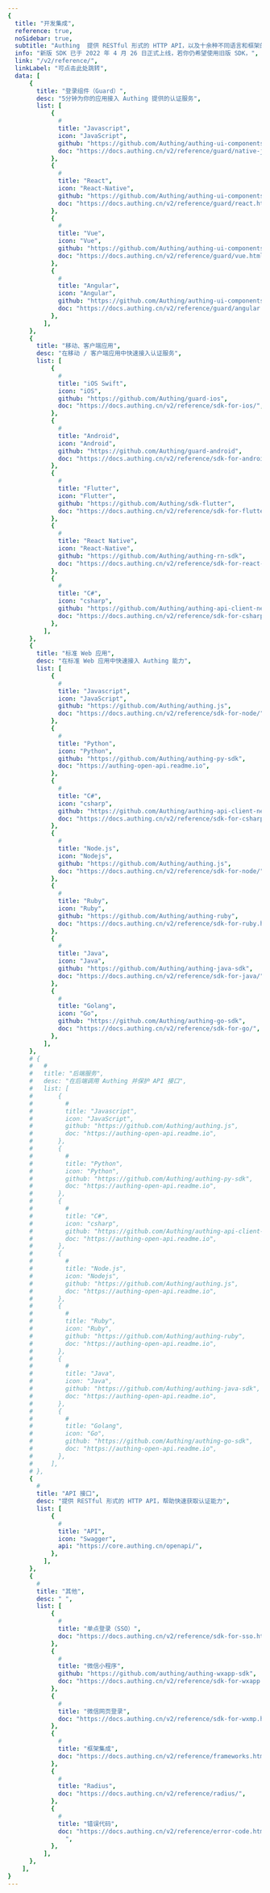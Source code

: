 ```yaml
---
{
  title: "开发集成",
  reference: true,
  noSidebar: true,
  subtitle: "Authing  提供 RESTful 形式的 HTTP API，以及十余种不同语言和框架的 SDK。你可以基于这些 API & SDK 资源，灵活的组合出你需要的认证流程。",
  info: "新版 SDK 已于 2022 年 4 月 26 日正式上线，若你仍希望使用旧版 SDK，",
  link: "/v2/reference/",
  linkLabel: "可点击此处跳转",
  data: [
      {
        title: "登录组件（Guard）",
        desc: "5分钟为你的应用接入 Authing 提供的认证服务",
        list: [
            {
              #
              title: "Javascript",
              icon: "JavaScript",
              github: "https://github.com/Authing/authing-ui-components",
              doc: "https://docs.authing.cn/v2/reference/guard/native-javascript.html",
            },
            {
              #
              title: "React",
              icon: "React-Native",
              github: "https://github.com/Authing/authing-ui-components",
              doc: "https://docs.authing.cn/v2/reference/guard/react.html",
            },
            {
              #
              title: "Vue",
              icon: "Vue",
              github: "https://github.com/Authing/authing-ui-components",
              doc: "https://docs.authing.cn/v2/reference/guard/vue.html",
            },
            {
              #
              title: "Angular",
              icon: "Angular",
              github: "https://github.com/Authing/authing-ui-components",
              doc: "https://docs.authing.cn/v2/reference/guard/angular.html",
            },
          ],
      },
      {
        title: "移动、客户端应用",
        desc: "在移动 / 客户端应用中快速接入认证服务",
        list: [
            {
              #
              title: "iOS Swift",
              icon: "iOS",
              github: "https://github.com/Authing/guard-ios",
              doc: "https://docs.authing.cn/v2/reference/sdk-for-ios/",
            },
            {
              #
              title: "Android",
              icon: "Android",
              github: "https://github.com/Authing/guard-android",
              doc: "https://docs.authing.cn/v2/reference/sdk-for-android/",
            },
            {
              #
              title: "Flutter",
              icon: "Flutter",
              github: "https://github.com/Authing/sdk-flutter",
              doc: "https://docs.authing.cn/v2/reference/sdk-for-flutter.html",
            },
            {
              #
              title: "React Native",
              icon: "React-Native",
              github: "https://github.com/Authing/authing-rn-sdk",
              doc: "https://docs.authing.cn/v2/reference/sdk-for-react-native.html",
            },
            {
              #
              title: "C#",
              icon: "csharp",
              github: "https://github.com/Authing/authing-api-client-net",
              doc: "https://docs.authing.cn/v2/reference/sdk-for-csharp/",
            },
          ],
      },
      {
        title: "标准 Web 应用",
        desc: "在标准 Web 应用中快速接入 Authing 能力",
        list: [
            {
              #
              title: "Javascript",
              icon: "JavaScript",
              github: "https://github.com/Authing/authing.js",
              doc: "https://docs.authing.cn/v2/reference/sdk-for-node/",
            },
            {
              #
              title: "Python",
              icon: "Python",
              github: "https://github.com/Authing/authing-py-sdk",
              doc: "https://authing-open-api.readme.io",
            },
            {
              #
              title: "C#",
              icon: "csharp",
              github: "https://github.com/Authing/authing-api-client-net",
              doc: "https://docs.authing.cn/v2/reference/sdk-for-csharp/",
            },
            {
              #
              title: "Node.js",
              icon: "Nodejs",
              github: "https://github.com/Authing/authing.js",
              doc: "https://docs.authing.cn/v2/reference/sdk-for-node/",
            },
            {
              #
              title: "Ruby",
              icon: "Ruby",
              github: "https://github.com/Authing/authing-ruby",
              doc: "https://docs.authing.cn/v2/reference/sdk-for-ruby.html",
            },
            {
              #
              title: "Java",
              icon: "Java",
              github: "https://github.com/Authing/authing-java-sdk",
              doc: "https://docs.authing.cn/v2/reference/sdk-for-java/",
            },
            {
              #
              title: "Golang",
              icon: "Go",
              github: "https://github.com/Authing/authing-go-sdk",
              doc: "https://docs.authing.cn/v2/reference/sdk-for-go/",
            },
          ],
      },
      # {
      #   #
      #   title: "后端服务",
      #   desc: "在后端调用 Authing 并保护 API 接口",
      #   list: [
      #       {
      #         #
      #         title: "Javascript",
      #         icon: "JavaScript",
      #         github: "https://github.com/Authing/authing.js",
      #         doc: "https://authing-open-api.readme.io",
      #       },
      #       {
      #         #
      #         title: "Python",
      #         icon: "Python",
      #         github: "https://github.com/Authing/authing-py-sdk",
      #         doc: "https://authing-open-api.readme.io",
      #       },
      #       {
      #         #
      #         title: "C#",
      #         icon: "csharp",
      #         github: "https://github.com/Authing/authing-api-client-net",
      #         doc: "https://authing-open-api.readme.io",
      #       },
      #       {
      #         #
      #         title: "Node.js",
      #         icon: "Nodejs",
      #         github: "https://github.com/Authing/authing.js",
      #         doc: "https://authing-open-api.readme.io",
      #       },
      #       {
      #         #
      #         title: "Ruby",
      #         icon: "Ruby",
      #         github: "https://github.com/Authing/authing-ruby",
      #         doc: "https://authing-open-api.readme.io",
      #       },
      #       {
      #         #
      #         title: "Java",
      #         icon: "Java",
      #         github: "https://github.com/Authing/authing-java-sdk",
      #         doc: "https://authing-open-api.readme.io",
      #       },
      #       {
      #         #
      #         title: "Golang",
      #         icon: "Go",
      #         github: "https://github.com/Authing/authing-go-sdk",
      #         doc: "https://authing-open-api.readme.io",
      #       },
      #     ],
      # },
      {
        #
        title: "API 接口",
        desc: "提供 RESTful 形式的 HTTP API，帮助快速获取认证能力",
        list: [
            {
              #
              title: "API",
              icon: "Swagger",
              api: "https://core.authing.cn/openapi/",
            },
          ],
      },
      {
        #
        title: "其他",
        desc: " ",
        list: [
            {
              #
              title: "单点登录（SSO）",
              doc: "https://docs.authing.cn/v2/reference/sdk-for-sso.html",
            },
            {
              #
              title: "微信小程序",
              github: "https://github.com/authing/authing-wxapp-sdk",
              doc: "https://docs.authing.cn/v2/reference/sdk-for-wxapp.html",
            },
            {
              #
              title: "微信网页登录",
              doc: "https://docs.authing.cn/v2/reference/sdk-for-wxmp.html",
            },
            {
              #
              title: "框架集成",
              doc: "https://docs.authing.cn/v2/reference/frameworks.html",
            },
            {
              #
              title: "Radius",
              doc: "https://docs.authing.cn/v2/reference/radius/",
            },
            {
              #
              title: "错误代码",
              doc: "https://docs.authing.cn/v2/reference/error-code.html
                ",
            },
          ],
      },
    ],
}
---
```

